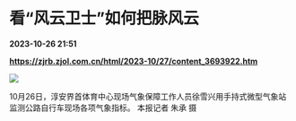 # 看“风云卫士”如何把脉风云

**2023-10-26 21:51**

**https://zjrb.zjol.com.cn/html/2023-10/27/content_3693922.htm**

![](https://zjrb.zjol.com.cn/images/2023-10/27/zjrb2023102700007v03b004.jpg)

10月26日，淳安界首体育中心现场气象保障工作人员徐雪兴用手持式微型气象站监测公路自行车现场各项气象指标。 本报记者 朱承 摄